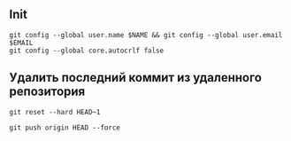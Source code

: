 ## Init

```
git config --global user.name $NAME && git config --global user.email $EMAIL
git config --global core.autocrlf false
```

## Удалить последний коммит из удаленного репозитория

```
git reset --hard HEAD~1
```

```
git push origin HEAD --force
```
